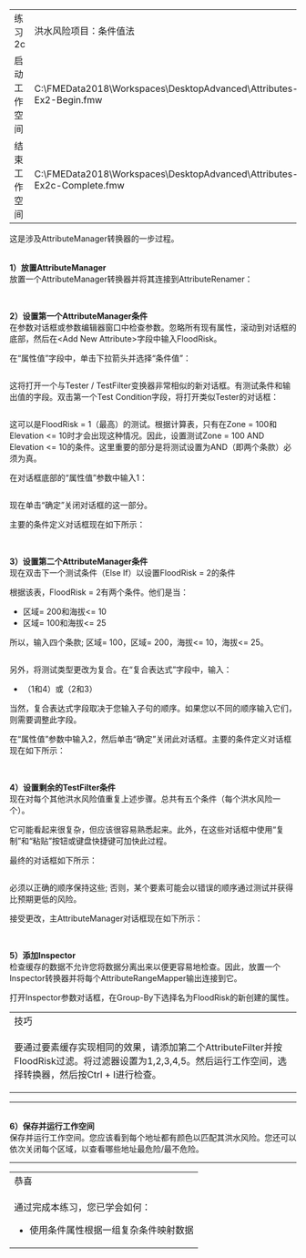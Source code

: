     
  <div id="readme" class="readme blob instapaper_body">
    <article class="markdown-body entry-content" itemprop="text">
<table>
<tbody><tr>
<td>
<i></i><font style="vertical-align: inherit;"><font style="vertical-align: inherit;">
练习2c
</font></font></td>
<td><font style="vertical-align: inherit;"><font style="vertical-align: inherit;">
洪水风险项目：条件值法
</font></font></td>
</tr>
<tr>
<td><font style="vertical-align: inherit;"><font style="vertical-align: inherit;">启动工作空间</font></font></td>
<td><font style="vertical-align: inherit;"><font style="vertical-align: inherit;">C:\FMEData2018\Workspaces\DesktopAdvanced\Attributes-Ex2-Begin.fmw</font></font></td>
</tr>
<tr>
<td><font style="vertical-align: inherit;"><font style="vertical-align: inherit;">结束工作空间</font></font></td>
<td><font style="vertical-align: inherit;"><font style="vertical-align: inherit;">C:\FMEData2018\Workspaces\DesktopAdvanced\Attributes-Ex2c-Complete.fmw</font></font></td>
</tr>
</tbody></table>
<p><font style="vertical-align: inherit;"><font style="vertical-align: inherit;">这是涉及AttributeManager转换器的一步过程。</font></font></p>
<p><br><strong><font style="vertical-align: inherit;"><font style="vertical-align: inherit;">1）放置AttributeManager</font></font></strong>
<br><font style="vertical-align: inherit;"><font style="vertical-align: inherit;">放置一个AttributeManager转换器并将其连接到AttributeRenamer：</font></font></p>
<p><a target="_blank" href="https://github.com/safesoftware/FMETraining/blob/Desktop-Advanced-2018/DesktopAdvanced1Attributes/Images/Img1.234.Ex2c.AttributeManagerOnCanvas.png"><img src="./Images/Img1.234.Ex2c.AttributeManagerOnCanvas.png" alt="" style="max-width:100%;"></a></p>
<p><br><strong><font style="vertical-align: inherit;"><font style="vertical-align: inherit;">2）设置第一个AttributeManager条件</font></font></strong>
<br><font style="vertical-align: inherit;"><font style="vertical-align: inherit;">在参数对话框或参数编辑器窗口中检查参数。</font><font style="vertical-align: inherit;">忽略所有现有属性，滚动到对话框的底部，然后在&lt;Add New Attribute&gt;字段中输入FloodRisk。</font></font></p>
<p><font style="vertical-align: inherit;"><font style="vertical-align: inherit;">在“属性值”字段中，单击下拉箭头并选择“条件值”：</font></font></p>
<p><a target="_blank" href="https://github.com/safesoftware/FMETraining/blob/Desktop-Advanced-2018/DesktopAdvanced1Attributes/Images/Img1.235.Ex2c.AttributeManagerConditionalParam.png"><img src="./1.Exercise2c_files/Img1.235.Ex2c.AttributeManagerConditionalParam.png" alt="" style="max-width:100%;"></a></p>
<p><font style="vertical-align: inherit;"><font style="vertical-align: inherit;">这将打开一个与Tester / TestFilter变换器非常相似的新对话框。</font><font style="vertical-align: inherit;">有测试条件和输出值的字段。</font><font style="vertical-align: inherit;">双击第一个Test Condition字段，将打开类似Tester的对话框：</font></font></p>
<p><a target="_blank" href="https://github.com/safesoftware/FMETraining/blob/Desktop-Advanced-2018/DesktopAdvanced1Attributes/Images/Img1.236.Ex2c.AttrManagerConditionalFirstCondition.png"><img src="./1.Exercise2c_files/Img1.236.Ex2c.AttrManagerConditionalFirstCondition.png" alt="" style="max-width:100%;"></a></p>
<p><font style="vertical-align: inherit;"><font style="vertical-align: inherit;">这可以是FloodRisk = 1（最高）的测试。</font><font style="vertical-align: inherit;">根据计算表，只有在Zone = 100和Elevation &lt;= 10时才会出现这种情况。因此，设置测试Zone = 100 AND Elevation &lt;= 10的条件。这里重要的部分是将测试设置为AND（即两个条款）必须为真。</font></font></p>
<p><font style="vertical-align: inherit;"><font style="vertical-align: inherit;">在对话框底部的“属性值”参数中输入1：</font></font></p>
<p><a target="_blank" href="https://github.com/safesoftware/FMETraining/blob/Desktop-Advanced-2018/DesktopAdvanced1Attributes/Images/Img1.237.Ex2c.AttrManagerFirstConditionSetup.png"><img src="./Images/Img1.237.Ex2c.AttrManagerFirstConditionSetup.png" alt="" style="max-width:100%;"></a></p>
<p><font style="vertical-align: inherit;"><font style="vertical-align: inherit;">现在单击“确定”关闭对话框的这一部分。</font></font></p>
<p><font style="vertical-align: inherit;"><font style="vertical-align: inherit;">主要的条件定义对话框现在如下所示：</font></font></p>
<p><a target="_blank" href="https://github.com/safesoftware/FMETraining/blob/Desktop-Advanced-2018/DesktopAdvanced1Attributes/Images/Img1.238.Ex2c.AttrManagerConditionalAfterFirstCondition.png"><img src="./1.Exercise2c_files/Img1.238.Ex2c.AttrManagerConditionalAfterFirstCondition.png" alt="" style="max-width:100%;"></a></p>
<p><br><strong><font style="vertical-align: inherit;"><font style="vertical-align: inherit;">3）设置第二个AttributeManager条件</font></font></strong>
<br><font style="vertical-align: inherit;"><font style="vertical-align: inherit;">现在双击下一个测试条件（Else If）以设置FloodRisk = 2的条件</font></font></p>
<p><font style="vertical-align: inherit;"><font style="vertical-align: inherit;">根据该表，FloodRisk = 2有两个条件。</font><font style="vertical-align: inherit;">他们是当：</font></font></p>
<ul>
<li><font style="vertical-align: inherit;"><font style="vertical-align: inherit;">区域= 200和海拔&lt;= 10</font></font></li>
<li><font style="vertical-align: inherit;"><font style="vertical-align: inherit;">区域= 100和海拔&lt;= 25</font></font></li>
</ul>
<p><font style="vertical-align: inherit;"><font style="vertical-align: inherit;">所以，输入四个条款; </font><font style="vertical-align: inherit;">区域= 100，区域= 200，海拔&lt;= 10，海拔&lt;= 25。</font></font></p>
<p><a target="_blank" href="https://github.com/safesoftware/FMETraining/blob/Desktop-Advanced-2018/DesktopAdvanced1Attributes/Images/Img1.239.Ex2c.AttrManagerSecondConditionSetup.png"><img src="./Images/Img1.239.Ex2c.AttrManagerSecondConditionSetup.png" alt="" style="max-width:100%;"></a></p>
<p><font style="vertical-align: inherit;"><font style="vertical-align: inherit;">另外，将测试类型更改为复合。</font><font style="vertical-align: inherit;">在“复合表达式”字段中，输入：</font></font></p>
<ul>
<li><font style="vertical-align: inherit;"><font style="vertical-align: inherit;">（1和4）或（2和3）</font></font></li>
</ul>
<p><font style="vertical-align: inherit;"><font style="vertical-align: inherit;">当然，复合表达式字段取决于您输入子句的顺序。</font><font style="vertical-align: inherit;">如果您以不同的顺序输入它们，则需要调整此字段。</font></font></p>
<p><font style="vertical-align: inherit;"><font style="vertical-align: inherit;">在“属性值”参数中输入2，然后单击“确定”关闭此对话框。</font><font style="vertical-align: inherit;">主要的条件定义对话框现在如下所示：</font></font></p>
<p><a target="_blank" href="https://github.com/safesoftware/FMETraining/blob/Desktop-Advanced-2018/DesktopAdvanced1Attributes/Images/Img1.240.Ex2c.AttrManagerAfterSecondCondition.png"><img src="./1.Exercise2c_files/Img1.240.Ex2c.AttrManagerAfterSecondCondition.png" alt="" style="max-width:100%;"></a></p>
<p><br><strong><font style="vertical-align: inherit;"><font style="vertical-align: inherit;">4）设置剩余的TestFilter条件</font></font></strong>
<br><font style="vertical-align: inherit;"><font style="vertical-align: inherit;">现在对每个其他洪水风险值重复上述步骤。</font><font style="vertical-align: inherit;">总共有五个条件（每个洪水风险一个）。</font></font></p>
<p><font style="vertical-align: inherit;"><font style="vertical-align: inherit;">它可能看起来很复杂，但应该很容易熟悉起来。</font><font style="vertical-align: inherit;">此外，在这些对话框中使用“复制”和“粘贴”按钮或键盘快捷键可加快此过程。</font></font></p>
<p><font style="vertical-align: inherit;"><font style="vertical-align: inherit;">最终的对话框如下所示：</font></font></p>
<p><a target="_blank" href="https://github.com/safesoftware/FMETraining/blob/Desktop-Advanced-2018/DesktopAdvanced1Attributes/Images/Img1.241.Ex2c.FinalAttrManagerConditions.png"><img src="./1.Exercise2c_files/Img1.241.Ex2c.FinalAttrManagerConditions.png" alt="" style="max-width:100%;"></a></p>
<p><font style="vertical-align: inherit;"><font style="vertical-align: inherit;">必须以正确的顺序保持这些; </font><font style="vertical-align: inherit;">否则，某个要素可能会以错误的顺序通过测试并获得比预期更低的风险。</font></font></p>
<p><font style="vertical-align: inherit;"><font style="vertical-align: inherit;">接受更改，主AttributeManager对话框现在如下所示：</font></font></p>
<p><a target="_blank" href="https://github.com/safesoftware/FMETraining/blob/Desktop-Advanced-2018/DesktopAdvanced1Attributes/Images/Img1.242.Ex2c.FinalAttrManagerDialog.png"><img src="./Images/Img1.242.Ex2c.FinalAttrManagerDialog.png" alt="" style="max-width:100%;"></a></p>
<p><br><strong><font style="vertical-align: inherit;"><font style="vertical-align: inherit;">5）添加Inspector</font></font></strong>
<br><font style="vertical-align: inherit;"><font style="vertical-align: inherit;">检查缓存的数据不允许您将数据分离出来以便更容易地检查。</font><font style="vertical-align: inherit;">因此，放置一个Inspector转换器并将每个AttributeRangeMapper输出连接到它。</font></font></p>
<p><font style="vertical-align: inherit;"><font style="vertical-align: inherit;">打开Inspector参数对话框，在Group-By下选择名为FloodRisk的新创建的属性。</font></font></p>
 
<table>
<tbody><tr>
<td>
<i></i><font style="vertical-align: inherit;"><font style="vertical-align: inherit;">
技巧
</font></font></td>
</tr>
<tr>
<td><font style="vertical-align: inherit;"><font style="vertical-align: inherit;">

要通过要素缓存实现相同的效果，请添加第二个AttributeFilter并按FloodRisk过滤。</font><font style="vertical-align: inherit;">将过滤器设置为1,2,3,4,5。</font><font style="vertical-align: inherit;">然后运行工作空间，选择转换器，然后按Ctrl + I进行检查。

</font></font></td>
</tr>
</tbody></table>
<hr>
<p><br><strong><font style="vertical-align: inherit;"><font style="vertical-align: inherit;">6）保存并运行工作空间</font></font></strong>
<br><font style="vertical-align: inherit;"><font style="vertical-align: inherit;">保存并运行工作空间。</font><font style="vertical-align: inherit;">您应该看到每个地址都有颜色以匹配其洪水风险。</font><font style="vertical-align: inherit;">您还可以依次关闭每个区域，以查看哪些地址最危险/最不危险。</font></font></p>
<hr>
 
<table>
<tbody><tr>
<td>
<i></i><font style="vertical-align: inherit;"><font style="vertical-align: inherit;">
恭喜
</font></font></td>
</tr>
<tr>
<td><font style="vertical-align: inherit;"><font style="vertical-align: inherit;">

通过完成本练习，您已学会如何：
</font></font><ul><li><font style="vertical-align: inherit;"><font style="vertical-align: inherit;">使用条件属性根据一组复杂条件映射数据</font></font></li></ul>

</td>
</tr>
</tbody></table>
</article>
  </div>
</div></body></html>